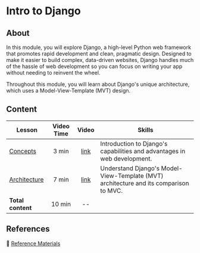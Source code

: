 <!-- ! Do not delete or rename this file! -->
<h1>
  <span class="prefix"></span>
  <span class="headline">Intro to Django</span>
</h1>

## About

In this module, you will explore Django, a high-level Python web framework that promotes rapid development and clean, pragmatic design. Designed to make it easier to build complex, data-driven websites, Django handles much of the hassle of web development so you can focus on writing your app without needing to reinvent the wheel.

Throughout this module, you will learn about Django's unique architecture, which uses a Model-View-Template (MVT) design.

## Content

| Lesson | Video Time | Video | Skills |
| ------ | :--------: | :---: | ------ |
| [Concepts](../concepts/README.md)         |  3 min | [link](https://generalassembly.wistia.com/medias/wnvx6ej2ve) | Introduction to Django's capabilities and advantages in web development.              |
| [Architecture](../architecture/README.md) |  7 min | [link](https://generalassembly.wistia.com/medias/chta00vqb1) | Understand Django's Model-View-Template (MVT) architecture and its comparison to MVC. |
| **Total content**                         | 10 min | --                                                           |                                                                                       |

## References

📖 [Reference Materials](../references/README.md)
